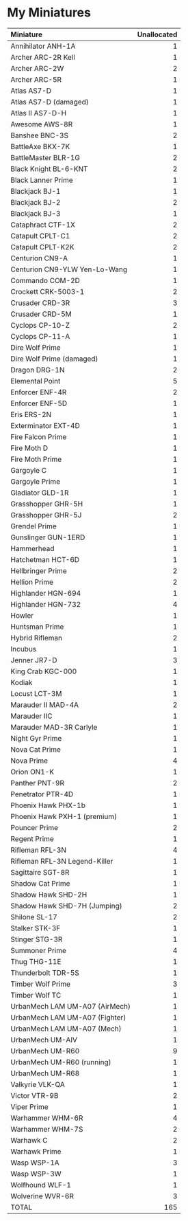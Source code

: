 # My Miniatures

| Miniature | Unallocated |
| :--- | ---: |
| Annihilator ANH-1A | 1 |
| Archer ARC-2R Kell | 1 |
| Archer ARC-2W | 2 |
| Archer ARC-5R | 1 |
| Atlas AS7-D | 1 |
| Atlas AS7-D (damaged) | 1 |
| Atlas II AS7-D-H | 1 |
| Awesome AWS-8R | 1 |
| Banshee BNC-3S | 2 |
| BattleAxe BKX-7K | 1 |
| BattleMaster BLR-1G | 2 |
| Black Knight BL-6-KNT | 2 |
| Black Lanner Prime | 1 |
| Blackjack BJ-1 | 1 |
| Blackjack BJ-2 | 2 |
| Blackjack BJ-3 | 1 |
| Cataphract CTF-1X | 2 |
| Catapult CPLT-C1 | 2 |
| Catapult CPLT-K2K | 2 |
| Centurion CN9-A | 1 |
| Centurion CN9-YLW Yen-Lo-Wang | 1 |
| Commando COM-2D | 1 |
| Crockett CRK-5003-1 | 2 |
| Crusader CRD-3R | 3 |
| Crusader CRD-5M | 1 |
| Cyclops CP-10-Z | 2 |
| Cyclops CP-11-A | 1 |
| Dire Wolf Prime | 1 |
| Dire Wolf Prime (damaged) | 1 |
| Dragon DRG-1N | 2 |
| Elemental Point | 5 |
| Enforcer ENF-4R | 2 |
| Enforcer ENF-5D | 1 |
| Eris ERS-2N | 1 |
| Exterminator EXT-4D | 1 |
| Fire Falcon Prime | 1 |
| Fire Moth D | 1 |
| Fire Moth Prime | 1 |
| Gargoyle C | 1 |
| Gargoyle Prime | 1 |
| Gladiator GLD-1R | 1 |
| Grasshopper GHR-5H | 1 |
| Grasshopper GHR-5J | 2 |
| Grendel Prime | 1 |
| Gunslinger GUN-1ERD | 1 |
| Hammerhead | 1 |
| Hatchetman HCT-6D | 1 |
| Hellbringer Prime | 2 |
| Hellion Prime | 2 |
| Highlander HGN-694 | 1 |
| Highlander HGN-732 | 4 |
| Howler | 1 |
| Huntsman Prime | 1 |
| Hybrid Rifleman | 2 |
| Incubus | 1 |
| Jenner JR7-D | 3 |
| King Crab KGC-000 | 1 |
| Kodiak | 1 |
| Locust LCT-3M | 1 |
| Marauder II MAD-4A | 2 |
| Marauder IIC | 1 |
| Marauder MAD-3R Carlyle | 1 |
| Night Gyr Prime | 1 |
| Nova Cat Prime | 1 |
| Nova Prime | 4 |
| Orion ON1-K | 1 |
| Panther PNT-9R | 2 |
| Penetrator PTR-4D | 1 |
| Phoenix Hawk PHX-1b | 1 |
| Phoenix Hawk PXH-1 (premium) | 1 |
| Pouncer Prime | 2 |
| Regent Prime | 1 |
| Rifleman RFL-3N | 4 |
| Rifleman RFL-3N Legend-Killer | 1 |
| Sagittaire SGT-8R | 1 |
| Shadow Cat Prime | 1 |
| Shadow Hawk SHD-2H | 1 |
| Shadow Hawk SHD-7H (Jumping) | 2 |
| Shilone SL-17 | 2 |
| Stalker STK-3F | 1 |
| Stinger STG-3R | 1 |
| Summoner Prime | 4 |
| Thug THG-11E | 1 |
| Thunderbolt TDR-5S | 1 |
| Timber Wolf Prime | 3 |
| Timber Wolf TC | 1 |
| UrbanMech LAM UM-A07 (AirMech) | 1 |
| UrbanMech LAM UM-A07 (Fighter) | 1 |
| UrbanMech LAM UM-A07 (Mech) | 1 |
| UrbanMech UM-AIV | 1 |
| UrbanMech UM-R60 | 9 |
| UrbanMech UM-R60 (running) | 1 |
| UrbanMech UM-R68 | 1 |
| Valkyrie VLK-QA | 1 |
| Victor VTR-9B | 2 |
| Viper Prime | 1 |
| Warhammer WHM-6R | 4 |
| Warhammer WHM-7S | 2 |
| Warhawk C | 2 |
| Warhawk Prime | 1 |
| Wasp WSP-1A | 3 |
| Wasp WSP-3W | 1 |
| Wolfhound WLF-1 | 1 |
| Wolverine WVR-6R | 3 |
| TOTAL | 165 |

